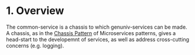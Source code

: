 # 1. Overview
The common-service is a chassis to which genuniv-services can be made. A chassis, as in the [Chassis Pattern](https://microservices.io/patterns/microservice-chassis.html) of Microservices patterns, gives a head-start to the developemnt of services, as well as address cross-cutting concerns (e.g. logging).  